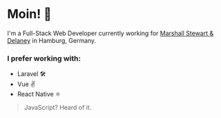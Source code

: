 # Moin! 👋

I'm a Full-Stack Web Developer currently working for <a href="https://www.m-s-d.de" target="_blank">Marshall Stewart & Delaney</a> in Hamburg, Germany.

### I prefer working with:
- Laravel 🛠
- Vue ✌
- React Native ⚛

> JavaScript? Heard of it.
